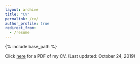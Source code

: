 ```yaml
---
layout: archive
title: "CV"
permalink: /cv/
author_profile: true
redirect_from:
  - /resume
---
```


{% include base_path %}


Click [here](https://github.com/ivanphlau/ivanphlau.github.io/raw/master/CV.pdf)  for a PDF of my CV. (Last updated: October 24, 2019)

